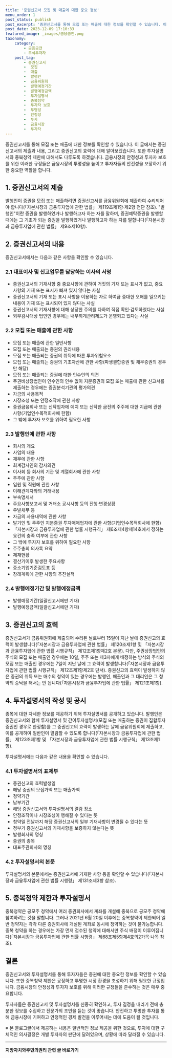 ```yaml
---
title: '증권신고서 모집 및 매출에 대한 중요 정보'
menu_order: 1
post_status: publish
post_excerpt: '증권신고서를 통해 모집 또는 매출에 대한 정보를 확인할 수 있습니다. 이 글에서는 증권신고서의 제출과 내용, 그리고 증권신고의 효력에 대해 알아보겠습니다. 또한 투자설명서와 중복청약 제한에 대해서도 다루도록 하겠습니다. 금융시장의 안정성과 투자자 보호를 위한 이러한 규정들은 금융시장의 투명성을 높이고 투자자들의 안전성을 보장하기 위한 중요한 역할을 합니다.'
post_date: 2023-12-09 17:10:33
featured_image: _images/금융금전.png
taxonomy:
    category:
        - 금융금전
        - 주식투자자
    post_tag:
        - 증권신고서
        -  모집
        -  매출
        -  발행인
        -  금융위원회
        -  발행예정기간
        -  발행예정금액
        -  투자설명서
        -  중복청약
        -  투자자 보호
        -  투명성
        -  안정성
        -  투자
        -  금융시장
        -  투자자
---
```




증권신고서를 통해 모집 또는 매출에 대한 정보를 확인할 수 있습니다. 이 글에서는 증권신고서의 제출과 내용, 그리고 증권신고의 효력에 대해 알아보겠습니다. 또한 투자설명서와 중복청약 제한에 대해서도 다루도록 하겠습니다. 금융시장의 안정성과 투자자 보호를 위한 이러한 규정들은 금융시장의 투명성을 높이고 투자자들의 안전성을 보장하기 위한 중요한 역할을 합니다.

## 1. 증권신고서의 제출

발행인이 증권을 모집 또는 매출하려면 증권신고서를 금융위원회에 제출하여 수리되어야 합니다(「자본시장과 금융투자업에 관한 법률」 제119조제1항·제2항 전단 참조). "발행인"이란 증권을 발행하였거나 발행하고자 하는 자를 말하며, 증권예탁증권을 발행할 때에는 그 기초가 되는 증권을 발행하였거나 발행하고자 하는 자를 말합니다(「자본시장과 금융투자업에 관한 법률」 제9조제10항).

## 2. 증권신고서의 내용

증권신고서에서는 다음과 같은 사항을 확인할 수 있습니다.

### 2.1 대표이사 및 신고업무를 담당하는 이사의 서명

- 증권신고서의 기재사항 중 중요사항에 관하여 거짓의 기재 또는 표시가 없고, 중요사항의 기재 또는 표시가 빠져 있지 않다는 사실
- 증권신고서의 기재 또는 표시 사항을 이용하는 자로 하여금 중대한 오해를 일으키는 내용이 기재 또는 표시되어 있지 않다는 사실
- 증권신고서의 기재사항에 대해 상당한 주의를 다하여 직접 확인·검토하였다는 사실
- 외부감사대상 법인인 경우에는 내부회계관리제도가 운영되고 있다는 사실

### 2.2 모집 또는 매출에 관한 사항

- 모집 또는 매출에 관한 일반사항
- 모집 또는 매출되는 증권의 권리내용
- 모집 또는 매출되는 증권의 취득에 따른 투자위험요소
- 모집 또는 매출되는 증권의 기초자산에 관한 사항(파생결합증권 및 채무증권의 경우만 해당)
- 모집 또는 매출되는 증권에 대한 인수인의 의견
- 주권비상장법인이 인수인의 인수 없이 지분증권의 모집 또는 매출에 관한 신고서를 제출하는 경우에는 증권분석기관의 평가의견
- 자금의 사용목적
- 시장조성 또는 안정조작에 관한 사항
- 증권금융회사 또는 신탁업자에 예치 또는 신탁한 금전의 주주에 대한 지급에 관한 사항(기업인수목적회사에 한함)
- 그 밖에 투자자 보호를 위하여 필요한 사항

### 2.3 발행인에 관한 사항

- 회사의 개요
- 사업의 내용
- 재무에 관한 사항
- 회계감사인의 감사의견
- 이사회 등 회사의 기관 및 계열회사에 관한 사항
- 주주에 관한 사항
- 임원 및 직원에 관한 사항
- 이해관계자와의 거래내용
- 부속명세서
- 주요사항보고서 및 거래소 공시사항 등의 진행·변경상황
- 우발채무 등
- 자금의 사용내역에 관한 사항
- 발기인 및 주주인 지분증권 투자매매업자에 관한 사항(기업인수목적회사에 한함)
- 「자본시장과 금융투자업에 관한 법률 시행규칙」 제6조제4항제14호에서 정하는 요건의 충족 여부에 관한 사항
- 그 밖에 투자자 보호를 위하여 필요한 사항
- 주주총회 의사록 요약
- 제재현황
- 결산기이후 발생한 주요사항
- 중소기업기준검토표 등
- 장래계획에 관한 사항의 추진실적

### 2.4 발행예정기간 및 발행예정금액

- 발행예정기간(일괄신고서에만 기재)
- 발행예정금액(일괄신고서에만 기재)

## 3. 증권신고의 효력

증권신고서가 금융위원회에 제출되어 수리된 날로부터 15일이 지난 날에 증권신고의 효력이 발생합니다(「자본시장과 금융투자업에 관한 법률」 제120조제1항 및 「자본시장과 금융투자업에 관한 법률 시행규칙」 제12조제1항제2호 본문). 다만, 주권상장법인의 주식의 모집 또는 매출인 경우에는 10일, 주주 또는 제3자에게 배정하는 방식의 주식의 모집 또는 매출인 경우에는 7일이 지난 날에 그 효력이 발생합니다(「자본시장과 금융투자업에 관한 법률 시행규칙」 제12조제1항제2호 단서). 증권신고의 효력이 발생하지 않은 증권의 취득 또는 매수의 청약이 있는 경우에는 발행인, 매출인과 그 대리인은 그 청약의 승낙을 해서는 안 됩니다(「자본시장과 금융투자업에 관한 법률」 제121조제1항).

## 4. 투자설명서의 작성 및 공시

종목에 대한 자세한 정보를 제공하기 위해 투자설명서를 공개하고 있습니다. 발행인은 증권신고서와 함께 투자설명서 및 간이투자설명서(모집 또는 매출하는 증권이 집합투자증권인 경우로 한정함)를 그 증권신고의 효력이 발생하는 날에 금융위원회에 제출하고, 이를 공개하여 일반인이 열람할 수 있도록 합니다(「자본시장과 금융투자업에 관한 법률」 제123조제1항 및 「자본시장과 금융투자업에 관한 법률 시행규칙」 제13조제1항).

투자설명서에는 다음과 같은 내용을 확인할 수 있습니다.

### 4.1 투자설명서의 표제부

- 증권신고의 효력발생일
- 해당 증권의 모집가액 또는 매출가액
- 청약기간
- 납부기간
- 해당 증권신고서와 투자설명서의 열람 장소
- 안정조작이나 시장조성이 행해질 수 있다는 뜻
- 청약일 전날까지 해당 증권신고서의 일부 기재사항이 변경될 수 있다는 뜻
- 정부가 증권신고서의 기재사항을 보증하지 않는다는 뜻
- 발행회사의 명칭
- 증권의 종목
- 대표주관회사의 명칭

### 4.2 투자설명서의 본문

투자설명서의 본문에서는 증권신고서에 기재한 사항 등을 확인할 수 있습니다(「자본시장과 금융투자업에 관한 법률 시행령」 제131조제3항 참조).

## 5. 중복청약 제한과 투자설명서

중복청약은 공모주 청약에서 여러 증권회사에서 계좌를 개설해 중복으로 공모주 청약에 참여하려는 것을 말합니다. 그러나 2021년 6월 20일 이후에는 중복청약이 제한되어 일반 청약자는 각각 다른 증권회사에 개설된 계좌로 동시에 청약하는 것이 불가능합니다. 중복 청약을 하는 경우에는 가장 먼저 접수된 청약에 대해서만 주식 배정이 이루어집니다(「자본시장과 금융투자업에 관한 법률 시행령」 제68조제5항제4호의2가목·나목 참조).

## 결론

증권신고서와 투자설명서를 통해 투자자들은 증권에 대한 중요한 정보를 확인할 수 있습니다. 또한 중복청약 제한은 공정하고 투명한 시장 환경을 조성하기 위해 필요한 규정입니다. 금융시장의 안정성과 투자자 보호를 위해 이러한 규정들을 준수하는 것은 매우 중요합니다.

투자자들은 증권신고서 및 투자설명서를 신중히 확인하고, 투자 결정을 내리기 전에 충분한 정보를 수집하고 전문가의 조언을 듣는 것이 좋습니다. 안전하고 투명한 투자를 통해 금융시장에 기여하고 안정적인 경제 발전을 이루어내는 데에 도움이 될 것입니다.

※ 본 블로그글에서 제공하는 내용은 일반적인 정보 제공을 위한 것으로, 투자에 대한 구체적인 의사결정은 개별 투자자의 판단에 달려있으며, 상황에 따라 달라질 수 있습니다.


<!-- wp:separator -->
<hr class="wp-block-separator has-alpha-channel-opacity"/>
<!-- /wp:separator -->

<!-- wp:group {"backgroundColor":"base","layout":{"type":"constrained"}} -->
<div class="wp-block-group has-base-background-color has-background"><!-- wp:paragraph {"align":"center","fontSize":"medium"} -->
<p class="has-text-align-center has-large-font-size"><strong>지방자치와주민의권리 관련 글 바로가기</strong></p>
<!-- /wp:paragraph -->


<!-- wp:latest-posts
{"categories":[{"id":7159,"count":19,"description":"","link":"https://uknowlaw.com/category/%ec%a7%80%eb%b0%a9%ec%9e%90%ec%b9%98%ec%99%80%ec%a3%bc%eb%af%bc%ec%9d%98%ea%b6%8c%eb%a6%ac/","name":"지방자치와주민의권리","slug":"지방자치와주민의권리","taxonomy":"category","parent":0,"meta":[],"_links":{"self":[{"href":"https://uknowlaw.com/wp-json/wp/v2/categories/7159"}],"collection":[{"href":"https://uknowlaw.com/wp-json/wp/v2/categories"}],"about":[{"href":"https://uknowlaw.com/wp-json/wp/v2/taxonomies/category"}],"wp:post_type":[{"href":"https://uknowlaw.com/wp-json/wp/v2/posts?categories=7159"}],"curies":[{"name":"wp","href":"https://api.w.org/{rel}","templated":true}]}}],"postsToShow":100,"excerptLength":28,"postLayout":"grid","columns":2,"featuredImageAlign":"left","featuredImageSizeSlug":"large","fontSize":"small"} /--></div>
<!-- /wp:group -->